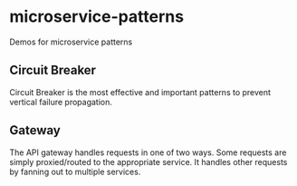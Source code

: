 # microservice-patterns

Demos for microservice patterns

## Circuit Breaker

Circuit Breaker is the most effective and important patterns to prevent vertical failure propagation.

## Gateway

The API gateway handles requests in one of two ways. Some requests are simply proxied/routed to the appropriate service.
It handles other requests by fanning out to multiple services.

